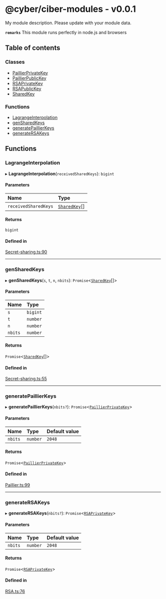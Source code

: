 # @cyber/ciber-modules - v0.0.1

My module description. Please update with your module data.

**`remarks`**
This module runs perfectly in node.js and browsers

## Table of contents

### Classes

- [PaillierPrivateKey](classes/PaillierPrivateKey.md)
- [PaillierPublicKey](classes/PaillierPublicKey.md)
- [RSAPrivateKey](classes/RSAPrivateKey.md)
- [RSAPublicKey](classes/RSAPublicKey.md)
- [SharedKey](classes/SharedKey.md)

### Functions

- [LagrangeInterpolation](API.md#lagrangeinterpolation)
- [genSharedKeys](API.md#gensharedkeys)
- [generatePaillierKeys](API.md#generatepaillierkeys)
- [generateRSAKeys](API.md#generatersakeys)

## Functions

### LagrangeInterpolation

▸ **LagrangeInterpolation**(`receivedSharedKeys`): `bigint`

#### Parameters

| Name | Type |
| :------ | :------ |
| `receivedSharedKeys` | [`SharedKey`](classes/SharedKey.md)[] |

#### Returns

`bigint`

#### Defined in

[Secret-sharing.ts:90](https://github.com/oscar08850/mod/blob/3be4b2e/src/ts/Secret-sharing.ts#L90)

___

### genSharedKeys

▸ **genSharedKeys**(`s`, `t`, `n`, `nbits`): `Promise`<[`SharedKey`](classes/SharedKey.md)[]\>

#### Parameters

| Name | Type |
| :------ | :------ |
| `s` | `bigint` |
| `t` | `number` |
| `n` | `number` |
| `nbits` | `number` |

#### Returns

`Promise`<[`SharedKey`](classes/SharedKey.md)[]\>

#### Defined in

[Secret-sharing.ts:55](https://github.com/oscar08850/mod/blob/3be4b2e/src/ts/Secret-sharing.ts#L55)

___

### generatePaillierKeys

▸ **generatePaillierKeys**(`nbits?`): `Promise`<[`PaillierPrivateKey`](classes/PaillierPrivateKey.md)\>

#### Parameters

| Name | Type | Default value |
| :------ | :------ | :------ |
| `nbits` | `number` | `2048` |

#### Returns

`Promise`<[`PaillierPrivateKey`](classes/PaillierPrivateKey.md)\>

#### Defined in

[Paillier.ts:99](https://github.com/oscar08850/mod/blob/3be4b2e/src/ts/Paillier.ts#L99)

___

### generateRSAKeys

▸ **generateRSAKeys**(`nbits?`): `Promise`<[`RSAPrivateKey`](classes/RSAPrivateKey.md)\>

#### Parameters

| Name | Type | Default value |
| :------ | :------ | :------ |
| `nbits` | `number` | `2048` |

#### Returns

`Promise`<[`RSAPrivateKey`](classes/RSAPrivateKey.md)\>

#### Defined in

[RSA.ts:76](https://github.com/oscar08850/mod/blob/3be4b2e/src/ts/RSA.ts#L76)
